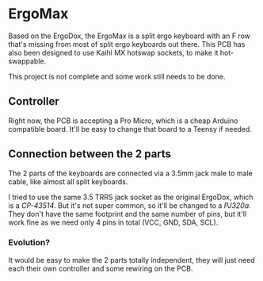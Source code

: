 # ErgoMax

Based on the ErgoDox, the ErgoMax is a split ergo keyboard with an F row that's missing from most of split ergo keyboards out there. This PCB has also been designed to use Kaihl MX hotswap sockets, to make it hot-swappable.

This project is not complete and some work still needs to be done.

## Controller

Right now, the PCB is accepting a Pro Micro, which is a cheap Arduino compatible board. It'll be easy to change that board to a Teensy if needed.

## Connection between the 2 parts

The 2 parts of the keyboards are connected via a 3.5mm jack male to male cable, like almost all split keyboards.

I tried to use the same 3.5 TRRS jack socket as the original ErgoDox, which is a *CP-43514*. But it's not super common, so it'll be changed to a *PJ320a*. They don't have the same footprint and the same number of pins, but it'll work fine as we need only 4 pins in total (VCC, GND, SDA, SCL).

### Evolution?

It would be easy to make the 2 parts totally independent, they will just need each their own controller and some rewiring on the PCB.